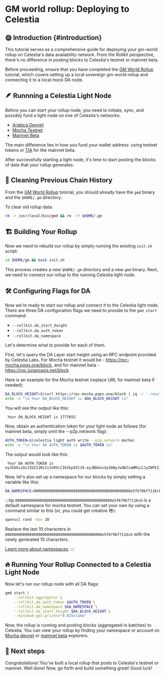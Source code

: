 # GM world rollup: Deploying to Celestia  

## 🌞 Introduction {#introduction}

This tutorial serves as a comprehensive guide for deploying your gm-world rollup on Celestia's data availability network. From the Rollkit perspective, there's no difference in posting blocks to Celestia's testnet or mainnet beta.

Before proceeding, ensure that you have completed the [GM World Rollup](/tutorials/gm-world) tutorial, which covers setting up a local sovereign gm-world rollup and connecting it to a local mock DA node.

## 🪶 Runnning a Celestia Light Node

Before you can start your rollup node, you need to initiate, sync, and possibly fund a light node on one of Celestia's networks:

- [Arabica Devnet](https://docs.celestia.org/nodes/arabica-devnet#arabica-devnet)
- [Mocha Testnet](https://docs.celestia.org/nodes/mocha-testnet#mocha-testnet)
- [Mainnet Beta](https://docs.celestia.org/nodes/mainnet#mainnet-beta)

The main difference lies in how you fund your wallet address: using testnet tokens or [TIA](https://docs.celestia.org/learn/tia#overview-of-tia) for the mainnet beta.

After successfully starting a light node, it's time to start posting the blocks of data that your rollup generates.

## 🧹 Cleaning Previous Chain History

From the [GM World Rollup](/tutorials/gm-world) tutorial, you should already have the `gmd` binary and the `$HOME/.gm` directory.

To clear old rollup data:

```bash
rm -r /usr/local/bin/gmd && rm -rf $HOME/.gm

```

## 🏗️ Building Your Rollup

Now we need to rebuild our rollup by simply running the existing `init.sh` script:

```bash
cd $HOME/gm && bash init.sh
```

This process creates a new `$HOME/.gm` directory and a new `gmd` binary. Next, we need to connect our rollup to the running Celestia light node.

## 🛠️ Configuring Flags for DA

Now we're ready to start our rollup and connect it to the Celestia light node. There are three DA configuration flags we need to provide to the `gmd start` command:

- `--rollkit.da_start_height`
- `--rollkit.da_auth_token`
- `--rollkit.da_namespace`

Let's determine what to provide for each of them.

First, let's query the DA Layer start height using an RPC endpoint provided by Celestia Labs. For Mocha testnet it would be - https://rpc-mocha.pops.one/block, and for mainnet beta - https://rpc.lunaroasis.net/block

Here is an example for the Mocha testnet (replace URL for mainnet beta if needed):
```bash
DA_BLOCK_HEIGHT=$(curl https://rpc-mocha.pops.one/block | jq -r '.result.block.header.height')
echo -e "\n Your DA_BLOCK_HEIGHT is $DA_BLOCK_HEIGHT \n"
```

You will see the output like this:

```
 Your DA_BLOCK_HEIGHT is 1777655
```

Now, obtain an authentication token for your light node as follows (for mainnet beta, simply omit the --p2p.network flag):

```bash
AUTH_TOKEN=$(celestia light auth write --p2p.network mocha)
echo -e "\n Your DA AUTH_TOKEN is $AUTH_TOKEN \n"
```

The output would look like this:

```
 Your DA AUTH_TOKEN is eyJhbGciOiJIUzI1NiIsInR5cCI6IkpXVCJ9.eyJBbGxvdyI6WyJwdWJsaWMiLCJyZWFkIiwid3JpdGUiXX0.cSrJjpfUdTNFtzGho69V0D_8kyECn9Mzv8ghJSpKRDE
```

Now, let's also set up a namespace for our blocks by simply setting a variable like this:

```bash
DA_NAMESPACE=00000000000000000000000000000000000000000008e5f679bf7116cb
```

:::tip
`00000000000000000000000000000000000000000008e5f679bf7116cb` is a default namespace for mocha testnet. You can set your own by using a command
similar to this (or, you could get creative 😎):

```bash
openssl rand -hex 10
```

Replace the last 10 characters in `00000000000000000000000000000000000000000008e5f679bf7116cb` with the newly generated 10 characters.

[Learn more about namespaces](https://docs.celestia.org/developers/node-tutorial#namespaces).
:::

## 🔥 Running Your Rollup Connected to a Celestia Light Node

Now let's run our rollup node with all DA flags:

```bash
gmd start \
    --rollkit.aggregator \
    --rollkit.da_auth_token $AUTH_TOKEN \
    --rollkit.da_namespace $DA_NAMESPACE \
    --rollkit.da_start_height $DA_BLOCK_HEIGHT \
    --minimum-gas-prices="0.025stake"
```

Now, the rollup is running and posting blocks (aggregated in batches) to Celestia. You can view your rollup by finding your namespace or account on [Mocha devnet](https://docs.celestia.org/nodes/mocha-testnet#explorers) or [mainnet beta](https://docs.celestia.org/nodes/mainnet#explorers) explorers.

## 🎉 Next steps

Congratulations! You've built a local rollup that posts to Celestia's testnet or mainnet. Well done! Now, go forth and build something great! Good luck!

